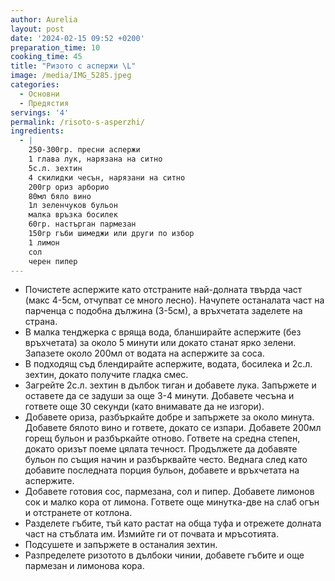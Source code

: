 ```yaml
---
author: Aurelia
layout: post
date: '2024-02-15 09:52 +0200'
preparation_time: 10
cooking_time: 45
title: "Ризото с аспержи \L"
image: /media/IMG_5285.jpeg
categories:
  - Основни
  - Предястия
servings: '4'
permalink: /risoto-s-asperzhi/
ingredients:
  - |
    250-300гр. пресни аспержи 
    1 глава лук, нарязана на ситно
    5с.л. зехтин
    4 скилидки чесън, нарязани на ситно
    200гр ориз арборио
    80мл бяло вино
    1л зеленчуков бульон
    малка връзка босилек
    60гр. настърган пармезан
    150гр гъби шимеджи или други по избор
    1 лимон
    сол 
    черен пипер
---
```

- Почистете аспержите като отстраните най-долната твърда част (макс 4-5см, отчупват се много лесно). Начупете останалата част на парченца с подобна дължина (3-5см), а връхчетата заделете на страна. 
- В малка тенджерка с вряща вода, бланширайте аспержите (без връхчетата) за около 5 минути или докато станат ярко зелени. Запазете около 200мл от водата на аспержите за соса.
- В подходящ съд блендирайте аспержите, водата, босилека и 2с.л. зехтин, докато получите гладка смес. 
- Загрейте 2с.л. зехтин в дълбок тиган и добавете лука. Запържете и оставете да се задуши за още 3-4 минути. Добавете чесъна и гответе още 30 секунди (като внимавате да не изгори).
- Добавете ориза, разбъркайте добре и запържете за около минута. Добавете бялото вино и гответе, докато се изпари. Добавете 200мл горещ бульон и разбъркайте отново. Гответе на средна степен, докато оризът поеме цялата течност. Продължете да добавяте бульон по същия начин и разбърквайте често. Веднага след като добавите последната порция бульон, добавете и връхчетата на аспержите. 
- Добавете готовия сос, пармезана, сол и пипер. Добавете лимонов сок и малко кора от лимона. Гответе още минутка-две на слаб огън и отстранете от котлона.
- Разделете гъбите, тъй като растат на обща туфа и отрежете долната част на стъблата им. Измийте ги от почвата и мръсотията.
- Подсушете и запържете в останалия зехтин.
- Разпределете ризотото в дълбоки чинии, добавете гъбите и още пармезан и лимонова кора.